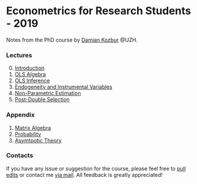 # Econometrics for Research Students - 2019

Notes from the PhD course by [Damian Kozbur](https://www.econ.uzh.ch/en/people/faculty/kozbur.html) @UZH. 



### Lectures

0. [Introduction](https://nbviewer.jupyter.org/github/matteocourthoud/Econometrics-for-Research-Students-2019/blob/master/0_intro.ipynb)
1. [OLS Algebra](https://nbviewer.jupyter.org/github/matteocourthoud/Econometrics-for-Research-Students-2019/blob/master/1_ols_algebra.ipynb)
2. [OLS Inference](https://nbviewer.jupyter.org/github/matteocourthoud/Econometrics-for-Research-Students-2019/blob/master/2_ols_inference.ipynb)
4. [Endogeneity and Instrumental Variables](https://nbviewer.jupyter.org/github/matteocourthoud/Econometrics-for-Research-Students-2019/blob/master/3_endogeneity.ipynb)
5. [Non-Parametric Estimation](https://nbviewer.jupyter.org/github/matteocourthoud/Econometrics-for-Research-Students-2019/blob/master/4_nonparametrics.ipynb)
6. [Post-Double Selection](https://nbviewer.jupyter.org/github/matteocourthoud/Econometrics-for-Research-Students-2019/blob/master/5_selection.ipynb)



### Appendix

1. [Matrix Algebra](https://nbviewer.jupyter.org/github/matteocourthoud/Econometrics-for-Research-Students-2019/blob/master/a1_matrix_algebra.ipynb)
2. [Probability](https://nbviewer.jupyter.org/github/matteocourthoud/Econometrics-for-Research-Students-2019/blob/master/a2_probability.ipynb)
3. [Asymtpotic Theory](https://nbviewer.jupyter.org/github/matteocourthoud/Econometrics-for-Research-Students-2019/blob/master/a3_asymptotics.ipynb)



### Contacts

If you have any issue or suggestion for the course, please feel free to [pull edits](https://github.com/matteocourthoud/[Econometrics-for-Research-Students-2019](https://github.com/matteocourthoud/Econometrics-for-Research-Students-2019)/pulls) or contact me [via mail](mailto:matteo.courthoud@uzh.ch). All feedback is greatly appreciated!
